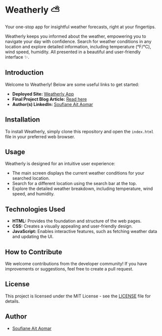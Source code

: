 # Weatherly ⛅️

Your one-stop app for insightful weather forecasts, right at your fingertips.

Weatherly keeps you informed about the weather, empowering you to navigate your day with confidence. Search for weather conditions in any location and explore detailed information, including temperature (°F/°C), wind speed, humidity. All presented in a beautiful and user-friendly interface ✨.

## Introduction

Welcome to Weatherly! Below are some useful links to get started:

- **Deployed Site:** [Weatherly App](https://dev-soufiane.github.io/Weatherly/)
- **Final Project Blog Article:** [Read here](#)
- **Author(s) LinkedIn:** [Soufiane Ait Aomar](https://linkedin.com/in/soufiane-aitaomar)

## Installation

To install Weatherly, simply clone this repository and open the `index.html` file in your preferred web browser.

## Usage

Weatherly is designed for an intuitive user experience:

- The main screen displays the current weather conditions for your searched location.
- Search for a different location using the search bar at the top.
- Explore the detailed weather breakdown, including temperature, wind speed, and humidity.

## Technologies Used

- **HTML:** Provides the foundation and structure of the web pages.
- **CSS:** Creates a visually appealing and user-friendly design.
- **JavaScript:** Enables interactive features, such as fetching weather data and updating the UI.

## How to Contribute

We welcome contributions from the developer community! If you have improvements or suggestions, feel free to create a pull request.

## License

This project is licensed under the MIT License - see the [LICENSE](LICENSE.md) file for details.

## Author

- [Soufiane Ait Aomar](https://github.com/dev-soufiane)
